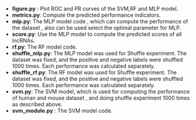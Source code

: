 - **figure.py** : Plot ROC and PR curves of the SVM,RF and MLP model.
- **metrics.py**: Compute the predicted performance indicators.
- **mlp.py**: The MLP model code , which can compute the performance of the dataset , also can be used select the optimal parameter for MLP.
- **score.py**: Use the MLP model to compute the predicted scores of all lncRNAs.
- **rf.py**: The RF model code.
- **shuffle_mlp.py**: The MLP model was used for Shuffle experiment. The dataset was fixed, and the positive and negative labels were shuffled 1000 times. Each performance was calculated separately.
- **shuffle_rf.py**: The RF model was used for Shuffle experiment. The dataset was fixed, and the positive and negative labels were shuffled 1000 times. Each performance was calculated separately.
- **svm.py**: The SVM model, which is used for computing the performance of human and mouse dataset , and doing shuffle experiment 1000 times as described above.
- **svm_module.py** : The SVM model code.